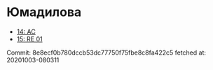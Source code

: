 # Юмадилова
- [14: AC](14.md)
- [15: RE 01](15.md)

Commit: 8e8ecf0b780dccb53dc77750f75fbe8c8fa422c5
 fetched at: 20201003-080311
